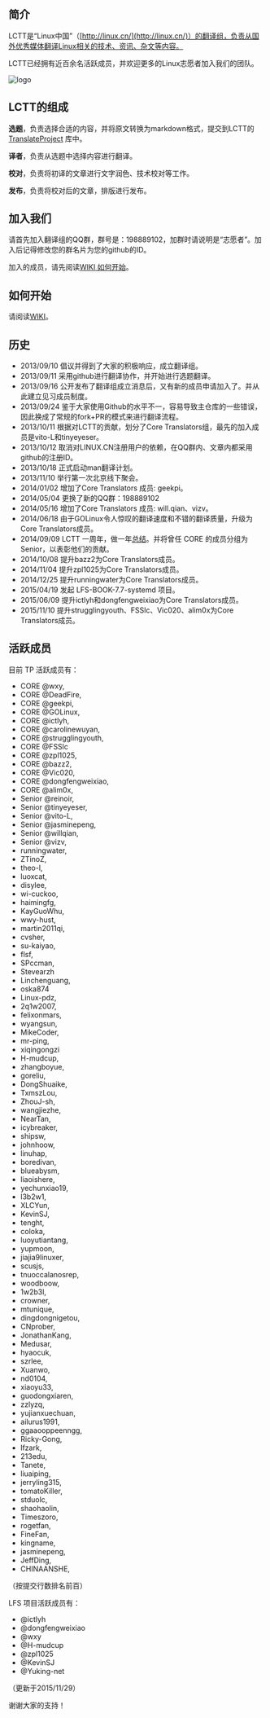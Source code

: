 简介
-------------------------------

LCTT是“Linux中国”（[http://linux.cn/](http://linux.cn/)）的翻译组，负责从国外优秀媒体翻译Linux相关的技术、资讯、杂文等内容。

LCTT已经拥有近百余名活跃成员，并欢迎更多的Linux志愿者加入我们的团队。

![logo](http://img.linux.net.cn/static/image/common/lctt_logo.png)

LCTT的组成
-------------------------------

**选题**，负责选择合适的内容，并将原文转换为markdown格式，提交到LCTT的[TranslateProject](https://github.com/LCTT/TranslateProject) 库中。

**译者**，负责从选题中选择内容进行翻译。

**校对**，负责将初译的文章进行文字润色、技术校对等工作。

**发布**，负责将校对后的文章，排版进行发布。

加入我们
-------------------------------

请首先加入翻译组的QQ群，群号是：198889102，加群时请说明是“志愿者”。加入后记得修改您的群名片为您的github的ID。

加入的成员，请先阅读[WIKI 如何开始](https://github.com/LCTT/TranslateProject/wiki/01-如何开始)。

如何开始
-------------------------------

请阅读[WIKI](https://github.com/LCTT/TranslateProject/wiki)。

历史
-------------------------------

* 2013/09/10 倡议并得到了大家的积极响应，成立翻译组。
* 2013/09/11 采用github进行翻译协作，并开始进行选题翻译。
* 2013/09/16 公开发布了翻译组成立消息后，又有新的成员申请加入了。并从此建立见习成员制度。
* 2013/09/24 鉴于大家使用Github的水平不一，容易导致主仓库的一些错误，因此换成了常规的fork+PR的模式来进行翻译流程。
* 2013/10/11 根据对LCTT的贡献，划分了Core Translators组，最先的加入成员是vito-L和tinyeyeser。
* 2013/10/12 取消对LINUX.CN注册用户的依赖，在QQ群内、文章内都采用github的注册ID。
* 2013/10/18 正式启动man翻译计划。
* 2013/11/10 举行第一次北京线下聚会。
* 2014/01/02 增加了Core Translators 成员: geekpi。
* 2014/05/04 更换了新的QQ群：198889102
* 2014/05/16 增加了Core Translators 成员: will.qian、vizv。
* 2014/06/18 由于GOLinux令人惊叹的翻译速度和不错的翻译质量，升级为Core Translators成员。
* 2014/09/09 LCTT 一周年，做一年[总结](http://linux.cn/article-3784-1.html)。并将曾任 CORE 的成员分组为 Senior，以表彰他们的贡献。
* 2014/10/08 提升bazz2为Core Translators成员。
* 2014/11/04 提升zpl1025为Core Translators成员。
* 2014/12/25 提升runningwater为Core Translators成员。
* 2015/04/19 发起 LFS-BOOK-7.7-systemd 项目。
* 2015/06/09 提升ictlyh和dongfengweixiao为Core Translators成员。
* 2015/11/10 提升strugglingyouth、FSSlc、Vic020、alim0x为Core Translators成员。

活跃成员
-------------------------------

目前 TP 活跃成员有：
- CORE @wxy,
- CORE @DeadFire,
- CORE @geekpi,
- CORE @GOLinux,
- CORE @ictlyh,
- CORE @carolinewuyan,
- CORE @strugglingyouth,
- CORE @FSSlc
- CORE @zpl1025,
- CORE @bazz2,
- CORE @Vic020,
- CORE @dongfengweixiao,
- CORE @alim0x,
- Senior @reinoir,
- Senior @tinyeyeser,
- Senior @vito-L,
- Senior @jasminepeng,
- Senior @willqian,
- Senior @vizv,
- runningwater,
- ZTinoZ,
- theo-l,
- luoxcat,
- disylee,
- wi-cuckoo,
- haimingfg,
- KayGuoWhu,
- wwy-hust,
- martin2011qi,
- cvsher,
- su-kaiyao,
- flsf,
- SPccman,
- Stevearzh
- Linchenguang,
- oska874
- Linux-pdz,
- 2q1w2007,
- felixonmars,
- wyangsun,
- MikeCoder,
- mr-ping,
- xiqingongzi
- H-mudcup,
- zhangboyue,
- goreliu,
- DongShuaike,
- TxmszLou,
- ZhouJ-sh,
- wangjiezhe,
- NearTan,
- icybreaker,
- shipsw,
- johnhoow,
- linuhap,
- boredivan,
- blueabysm,
- liaoishere,
- yechunxiao19,
- l3b2w1,
- XLCYun,
- KevinSJ,
- tenght,
- coloka,
- luoyutiantang,
- yupmoon,
- jiajia9linuxer,
- scusjs,
- tnuoccalanosrep,
- woodboow,
- 1w2b3l,
- crowner,
- mtunique,
- dingdongnigetou,
- CNprober,
- JonathanKang,
- Medusar,
- hyaocuk,
- szrlee,
- Xuanwo,
- nd0104,
- xiaoyu33,
- guodongxiaren,
- zzlyzq,
- yujianxuechuan,
- ailurus1991,
- ggaaooppeenngg,
- Ricky-Gong,
- lfzark,
- 213edu,
- Tanete,
- liuaiping,
- jerryling315,
- tomatoKiller,
- stduolc,
- shaohaolin,
- Timeszoro,
- rogetfan,
- FineFan,
- kingname,
- jasminepeng,
- JeffDing,
- CHINAANSHE,

（按提交行数排名前百）

LFS 项目活跃成员有：

- @ictlyh
- @dongfengweixiao
- @wxy
- @H-mudcup
- @zpl1025
- @KevinSJ
- @Yuking-net

（更新于2015/11/29）

谢谢大家的支持！

